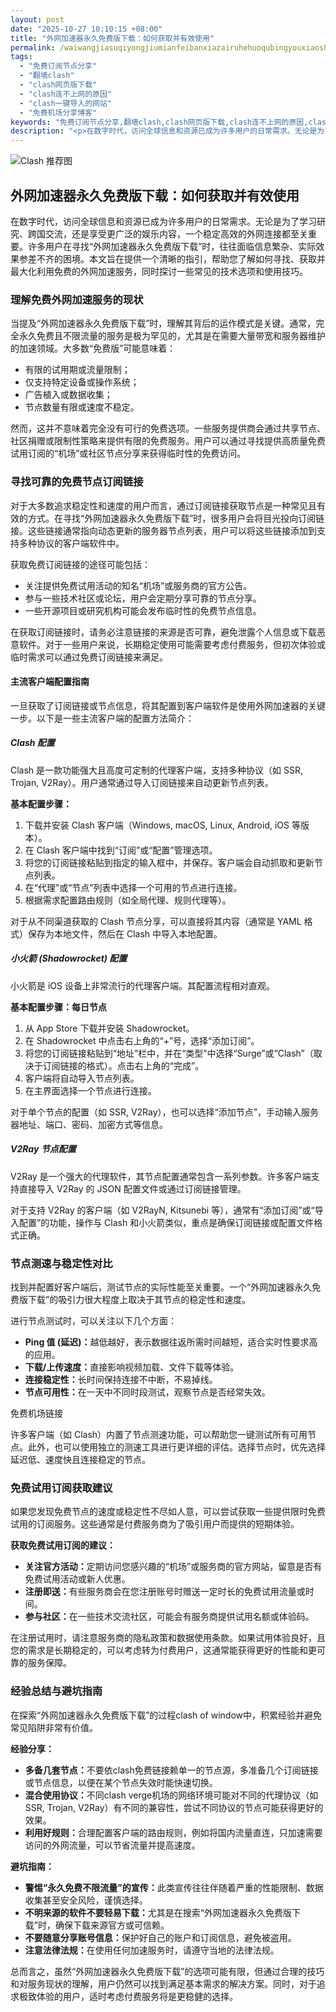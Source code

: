 ```yaml
---
layout: post
date: "2025-10-27 10:10:15 +08:00"
title: "外网加速器永久免费版下载：如何获取并有效使用"
permalink: /waiwangjiasuqiyongjiumianfeibanxiazairuhehuoqubingyouxiaoshiyong/
tags:
  - "免费订阅节点分享"
  - "翻墙clash"
  - "clash网页版下载"
  - "clash连不上网的原因"
  - "clash一键导入的网站"
  - "免费机场分享博客"
keywords: "免费订阅节点分享,翻墙clash,clash网页版下载,clash连不上网的原因,clash一键导入的网站,免费机场分享博客"
description: "<p>在数字时代，访问全球信息和资源已成为许多用户的日常需求。无论是为了学习研究、跨国交流，还是享受更广泛的娱乐内容，一个稳定高效的外网连接都至关重要。许多用户在寻找“外网加速器永久免费版下载”时，往往面临信息繁杂、实际效果参差不齐的困境。本文旨在提供一个清晰的指引，帮助您了解如何寻找、获取并最大化利用免费的外网加速服务，同时探讨一些常见的技术选项和使用技巧。</p>"
---
```


![Clash 推荐图](https://clashjd.github.io/assets/img/clash订阅节点购买.png)

## 外网加速器永久免费版下载：如何获取并有效使用

<p>在数字时代，访问全球信息和资源已成为许多用户的日常需求。无论是为了学习研究、跨国交流，还是享受更广泛的娱乐内容，一个稳定高效的外网连接都至关重要。许多用户在寻找“外网加速器永久免费版下载”时，往往面临信息繁杂、实际效果参差不齐的困境。本文旨在提供一个清晰的指引，帮助您了解如何寻找、获取并最大化利用免费的外网加速服务，同时探讨一些常见的技术选项和使用技巧。</p>
<h3>理解免费外网加速服务的现状</h3>
<p>当提及“外网加速器永久免费版下载”时，理解其背后的运作模式是关键。通常，完全永久免费且不限流量的服务是极为罕见的，尤其是在需要大量带宽和服务器维护的加速领域。大多数“免费版”可能意味着：</p>
<ul>
<li>有限的试用期或流量限制；</li>
<li>仅支持特定设备或操作系统；</li>
<li>广告植入或数据收集；</li>
<li>节点数量有限或速度不稳定。</li>
</ul>
<p>然而，这并不意味着完全没有可行的免费选项。一些服务提供商会通过共享节点、社区捐赠或限制性策略来提供有限的免费服务。用户可以通过寻找提供高质量免费试用订阅的“机场”或社区节点分享来获得临时性的免费访问。</p>
<h3>寻找可靠的免费节点订阅链接</h3>
<p>对于大多数追求稳定性和速度的用户而言，通过订阅链接获取节点是一种常见且有效的方式。在寻找“外网加速器永久免费版下载”时，很多用户会将目光投向订阅链接。这些链接通常指向动态更新的服务器节点列表，用户可以将这些链接添加到支持多种协议的客户端软件中。</p>
<p>获取免费订阅链接的途径可能包括：</p>
<ul>
<li>关注提供免费试用活动的知名“机场”或服务商的官方公告。</li>
<li>参与一些技术社区或论坛，用户会定期分享可靠的节点分享。</li>
<li>一些开源项目或研究机构可能会发布临时性的免费节点信息。</li>
</ul>
<p>在获取订阅链接时，请务必注意链接的来源是否可靠，避免泄露个人信息或下载恶意软件。对于一些用户来说，长期稳定使用可能需要考虑付费服务，但初次体验或临时需求可以通过免费订阅链接来满足。</p>
<h4>主流客户端配置指南</h4>
<p>一旦获取了订阅链接或节点信息，将其配置到客户端软件是使用外网加速器的关键一步。以下是一些主流客户端的配置方法简介：</p>
<h5>Clash 配置</h5>
<p>Clash 是一款功能强大且高度可定制的代理客户端，支持多种协议（如 SSR, Trojan, V2Ray）。用户通常通过导入订阅链接来自动更新节点列表。</p>
<p><strong>基本配置步骤：</strong></p>
<ol>
<li>下载并安装 Clash 客户端（Windows, macOS, Linux, Android, iOS 等版本）。</li>
<li>在 Clash 客户端中找到“订阅”或“配置”管理选项。</li>
<li>将您的订阅链接粘贴到指定的输入框中，并保存。客户端会自动抓取和更新节点列表。</li>
<li>在“代理”或“节点”列表中选择一个可用的节点进行连接。</li>
<li>根据需求配置路由规则（如全局代理、规则代理等）。</li>
</ol>
<p>对于从不同渠道获取的 Clash 节点分享，可以直接将其内容（通常是 YAML 格式）保存为本地文件，然后在 Clash 中导入本地配置。</p>
<h5>小火箭 (Shadowrocket) 配置</h5>
<p>小火箭是 iOS 设备上非常流行的代理客户端。其配置流程相对直观。</p>
<p><strong>基本配置步骤：每日节点</strong></p>
<ol>
<li>从 App Store 下载并安装 Shadowrocket。</li>
<li>在 Shadowrocket 中点击右上角的“+”号，选择“添加订阅”。</li>
<li>将您的订阅链接粘贴到“地址”栏中，并在“类型”中选择“Surge”或“Clash”（取决于订阅链接的格式）。点击右上角的“完成”。</li>
<li>客户端将自动导入节点列表。</li>
<li>在主界面选择一个节点进行连接。</li>
</ol>
<p>对于单个节点的配置（如 SSR, V2Ray），也可以选择“添加节点”，手动输入服务器地址、端口、密码、加密方式等信息。</p>
<h5>V2Ray 节点配置</h5>
<p>V2Ray 是一个强大的代理软件，其节点配置通常包含一系列参数。许多客户端支持直接导入 V2Ray 的 JSON 配置文件或通过订阅链接管理。</p>
<p>对于支持 V2Ray 的客户端（如 V2RayN, Kitsunebi 等），通常有“添加订阅”或“导入配置”的功能，操作与 Clash 和小火箭类似，重点是确保订阅链接或配置文件格式正确。</p>
<h3>节点测速与稳定性对比</h3>
<p>找到并配置好客户端后，测试节点的实际性能至关重要。一个“外网加速器永久免费版下载”的吸引力很大程度上取决于其节点的稳定性和速度。</p>
<p>进行节点测试时，可以关注以下几个方面：</p>
<ul>
<li><strong>Ping 值 (延迟)：</strong>越低越好，表示数据往返所需时间越短，适合实时性要求高的应用。</li>
<li><strong>下载/上传速度：</strong>直接影响视频加载、文件下载等体验。</li>
<li><strong>连接稳定性：</strong>长时间保持连接不中断，不易掉线。</li>
<li><strong>节点可用性：</strong>在一天中不同时段测试，观察节点是否经常失效。</li>
</ul>
免费机场链接<p>许多客户端（如 Clash）内置了节点测速功能，可以帮助您一键测试所有可用节点。此外，也可以使用独立的测速工具进行更详细的评估。选择节点时，优先选择延迟低、速度快且连接稳定的节点。</p>
<h3>免费试用订阅获取建议</h3>
<p>如果您发现免费节点的速度或稳定性不尽如人意，可以尝试获取一些提供限时免费试用的订阅服务。这些通常是付费服务商为了吸引用户而提供的短期体验。</p>
<p><strong>获取免费试用订阅的建议：</strong></p>
<ul>
<li><strong>关注官方活动：</strong>定期访问您感兴趣的“机场”或服务商的官方网站，留意是否有免费试用活动或新人优惠。</li>
<li><strong>注册即送：</strong>有些服务商会在您注册账号时赠送一定时长的免费试用流量或时间。</li>
<li><strong>参与社区：</strong>在一些技术交流社区，可能会有服务商提供试用名额或体验码。</li>
</ul>
<p>在注册试用时，请注意服务商的隐私政策和数据使用条款。如果试用体验良好，且您的需求是长期稳定的，可以考虑转为付费用户，这通常能获得更好的性能和更可靠的服务保障。</p>
<h3>经验总结与避坑指南</h3>
<p>在探索“外网加速器永久免费版下载”的过程clash of window中，积累经验并避免常见陷阱非常有价值。</p>
<p><strong>经验分享：</strong></p>
<ul>
<li><strong>多备几套节点：</strong>不要依clash免费链接赖单一的节点源，多准备几个订阅链接或节点信息，以便在某个节点失效时能快速切换。</li>
<li><strong>混合使用协议：</strong>不同clash verge机场的网络环境可能对不同的代理协议（如 SSR, Trojan, V2Ray）有不同的兼容性，尝试不同协议的节点可能获得更好的效果。</li>
<li><strong>利用好规则：</strong>合理配置客户端的路由规则，例如将国内流量直连，只加速需要访问的外网流量，可以节省流量并提高速度。</li>
</ul>
<p><strong>避坑指南：</strong></p>
<ul>
<li><strong>警惕“永久免费不限流量”的宣传：</strong>此类宣传往往伴随着严重的性能限制、数据收集甚至安全风险，谨慎选择。</li>
<li><strong>不明来源的软件不要轻易下载：</strong>尤其是在搜索“外网加速器永久免费版下载”时，确保下载来源官方或可信赖。</li>
<li><strong>不要随意分享账号信息：</strong>保护好自己的账户和订阅信息，避免被盗用。</li>
<li><strong>注意法律法规：</strong>在使用任何加速服务时，请遵守当地的法律法规。</li>
</ul>
<p>总而言之，虽然“外网加速器永久免费版下载”的选项可能有限，但通过合理的技巧和对服务现状的理解，用户仍然可以找到满足基本需求的解决方案。同时，对于追求极致体验的用户，适时考虑付费服务将是更稳健的选择。</p>